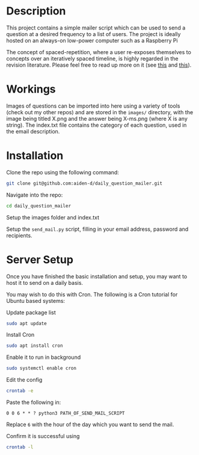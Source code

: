 # Description

This project contains a simple mailer script which can be used to send a question at a desired frequency to a list of users. The project is ideally hosted on an always-on low-power computer such as a Raspberry Pi

The concept of spaced-repetition, where a user re-exposes themselves to concepts over an iteratively spaced timeline, is highly regarded in the revision literature. Please feel free to read up more on it (see [this](https://journals.sagepub.com/doi/abs/10.1177/2372732215624708) and [this](https://www.pnas.org/doi/10.1073/pnas.1815156116)).

# Workings

Images of questions can be imported into here using a variety of tools (check out my other repos) and are stored in  the `images/` directory, with the image being titled X.png and the answer being X-ms.png (where X is any string). The index.txt file contains the category of each question, used in the email description.

# Installation

Clone the repo using the following command:

``` bash
git clone git@github.com:aiden-d/daily_question_mailer.git
```
Navigate into the repo:
```bash
cd daily_question_mailer
```
Setup the images folder and index.txt

Setup the `send_mail.py` script, filling in your email address, password and recipients.

# Server Setup

Once you have finished the basic installation and setup, you may want to host it to send on a daily basis.

You may wish to do this with Cron. The following is a Cron tutorial for Ubuntu based systems:

Update package list

```bash 
sudo apt update
```

Install Cron

```bash 
sudo apt install cron
```

Enable it to run in background

```bash 
sudo systemctl enable cron
```

Edit the config

```bash
crontab -e
```

Paste the following in:
```
0 0 6 * * ? python3 PATH_OF_SEND_MAIL_SCRIPT
```

Replace `6` with the hour of the day which you want to send the mail.

Confirm it is successful using
```bash 
crontab -l
```

